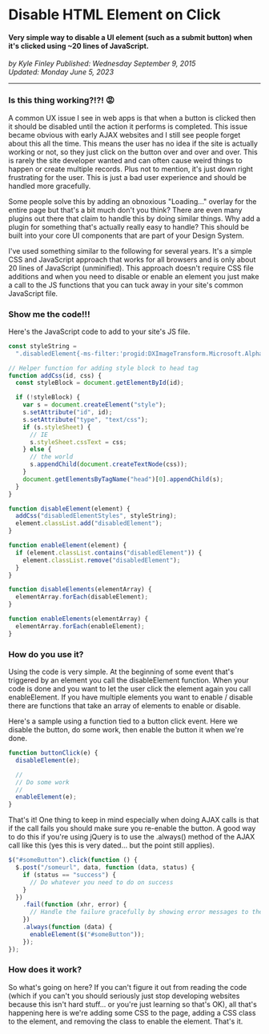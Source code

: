 # Disable HTML Element on Click

#### Very simple way to disable a UI element (such as a submit button) when it's clicked using ~20 lines of JavaScript.

_<div class="article-meta-data"> by <span class="article-meta-author" itemprop="author">Kyle Finley</span> Published: <time itemprop="pubdate" datetime="9/9/2015">Wednesday September 9, 2015</time></div>_
_<div class="article-meta-data">Updated: Monday June 5, 2023</div>_

---

### Is this thing working?!?! :rage:

A common UX issue I see in web apps is that when a button is clicked then it should be disabled until the action it performs is completed. This issue became obvious with early AJAX websites and I still see people forget about this all the time. This means the user has no idea if the site is actually working or not, so they just click on the button over and over and over. This is rarely the site developer wanted and can often cause weird things to happen or create multiple records. Plus not to mention, it's just down right frustrating for the user. This is just a bad user experience and should be handled more gracefully.

Some people solve this by adding an obnoxious "Loading..." overlay for the entire page but that's a bit much don't you think? There are even many plugins out there that claim to handle this by doing similar things. Why add a plugin for something that's actually really easy to handle? This should be built into your core UI components that are part of your Design System.

I've used something similar to the following for several years. It's a simple CSS and JavaScript approach that works for all browsers and is only about 20 lines of JavaScript (unminified). This approach doesn't require CSS file additions and when you need to disable or enable an element you just make a call to the JS functions that you can tuck away in your site's common JavaScript file.

### Show me the code!!!

Here's the JavaScript code to add to your site's JS file.

```javascript
const styleString =
  ".disabledElement{-ms-filter:'progid:DXImageTransform.Microsoft.Alpha(Opacity=30)';filter:alpha(opacity=30);-moz-opacity:0.3;-khtml-opacity:0.3;opacity:0.3;cursor:default;background-position:top;pointer-events:none;}";

// Helper function for adding style block to head tag
function addCss(id, css) {
  const styleBlock = document.getElementById(id);

  if (!styleBlock) {
    var s = document.createElement("style");
    s.setAttribute("id", id);
    s.setAttribute("type", "text/css");
    if (s.styleSheet) {
      // IE
      s.styleSheet.cssText = css;
    } else {
      // the world
      s.appendChild(document.createTextNode(css));
    }
    document.getElementsByTagName("head")[0].appendChild(s);
  }
}

function disableElement(element) {
  addCss("disabledElementStyles", styleString);
  element.classList.add("disabledElement");
}

function enableElement(element) {
  if (element.classList.contains("disabledElement")) {
    element.classList.remove("disabledElement");
  }
}

function disableElements(elementArray) {
  elementArray.forEach(disableElement);
}

function enableElements(elementArray) {
  elementArray.forEach(enableElement);
}
```

### How do you use it?

Using the code is very simple. At the beginning of some event that's triggered by an element you call the disableElement function. When your code is done and you want to let the user click the element again you call enableElement. If you have multiple elements you want to enable / disable there are functions that take an array of elements to enable or disable.

Here's a sample using a function tied to a button click event. Here we disable the button, do some work, then enable the button it when we're done.

```javascript
function buttonClick(e) {
  disableElement(e);

  //
  // Do some work
  //
  enableElement(e);
}
```

That's it! One thing to keep in mind especially when doing AJAX calls is that if the call fails you should make sure you re-enable the button. A good way to do this if you're using jQuery is to use the .always() method of the AJAX call like this (yes this is very dated... but the point still applies).

```javascript
$("#someButton").click(function () {
  $.post("/someurl", data, function (data, status) {
    if (status == "success") {
      // Do whatever you need to do on success
    }
  })
    .fail(function (xhr, error) {
      // Handle the failure gracefully by showing error messages to the user
    })
    .always(function (data) {
      enableElement($("#someButton"));
    });
});
```

### How does it work?

So what's going on here? If you can't figure it out from reading the code (which if you can't you should seriously just stop developing websites because this isn't hard stuff... or you're just learning so that's OK), all that's happening here is we're adding some CSS to the page, adding a CSS class to the element, and removing the class to enable the element. That's it.
